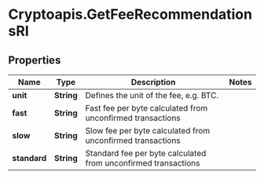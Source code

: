 # Cryptoapis.GetFeeRecommendationsRI

## Properties

Name | Type | Description | Notes
------------ | ------------- | ------------- | -------------
**unit** | **String** | Defines the unit of the fee, e.g. BTC. | 
**fast** | **String** | Fast fee per byte calculated from unconfirmed transactions | 
**slow** | **String** | Slow fee per byte calculated from unconfirmed transactions | 
**standard** | **String** | Standard fee per byte calculated from unconfirmed transactions | 



